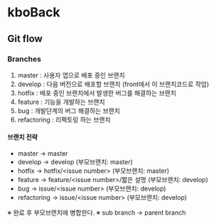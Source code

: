 # kboBack

## Git flow
### Branches
1. master : 사용자 앱으로 배포 중인 브랜치
2. develop : 다음 버전으로 배포할 브랜치 (front에서 이 브랜치코드로 작업)
3. hotfix : 배포 중인 브랜치에서 발생한 버그를 해결하는 브랜치
4. feature : 기능을 개발하는 브랜치
5. bug : 개발단계의 버그 해결하는 브랜치
6. refactoring : 리팩토링 하는 브랜치

#### 브랜치 전략
- master -> master 
- develop -> develop (부모브랜치: master)
- hotfix -> hotfix/\<issue number\> (부모브랜치: master)
- feature -> feature/\<issue number\>/짧은 설명 (부모브랜치: develop)
- bug -> issue/\<issue number\> (부모브랜치: develop)
- refactoring -> issue/\<issue number\> (부모브랜치: develop)

※ 완료 후 부모브랜치에 병합한다.
※ sub branch -> parent branch
